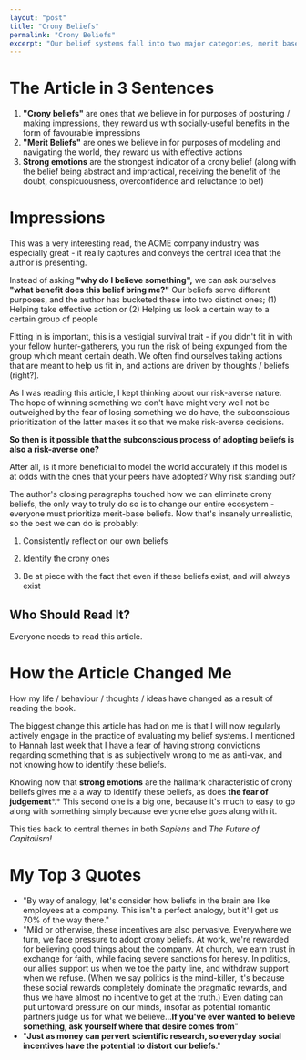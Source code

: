 ```yaml
---
layout: "post"
title: "Crony Beliefs"
permalink: "Crony Beliefs"
excerpt: "Our belief systems fall into two major categories, merit based ones (which reward us with an ability to accurately model the world) and crony ones (which reward us with approval from our pears)."
---
```

# The Article in 3 Sentences

1. **"Crony beliefs"** are ones that we believe in for purposes of posturing / making impressions, they reward us with socially-useful benefits in the form of favourable impressions
2. **"Merit Beliefs"** are ones we believe in for purposes of modeling and navigating the world, they reward us with effective actions
3. **Strong emotions** are the strongest indicator of a crony belief (along with the belief being abstract and impractical, receiving the benefit of the doubt, conspicuousness, overconfidence and reluctance to bet)

# Impressions

This was a very interesting read, the ACME company industry was especially great - it really captures and conveys the central idea that the author is presenting. 

Instead of asking **"why do I believe something",** we can ask ourselves **"what benefit does this belief bring me?"** Our beliefs serve different purposes, and the author has bucketed these into two distinct ones; (1) Helping take effective action or (2) Helping us look a certain way to a certain group of people

Fitting in is important, this is a vestigial survival trait - if you didn't fit in with your fellow hunter-gatherers, you run the risk of being expunged from the group which meant certain death. We often find ourselves taking actions that are meant to help us fit in, and actions are driven by thoughts / beliefs (right?). 

As I was reading this article, I kept thinking about our risk-averse nature. The hope of winning something we don't have might very well not be outweighed by the fear of losing something we do have, the subconscious prioritization of the latter makes it so that we make risk-averse decisions. 

**So then is it possible that the subconscious process of adopting beliefs is also a risk-averse one?** 

After all, is it more beneficial to model the world accurately if this model is at odds with the ones that your peers have adopted? Why risk standing out? 

The author's closing paragraphs touched how we can eliminate crony beliefs, the only way to truly do so is to change our entire ecosystem - everyone must prioritize merit-base beliefs. Now that's insanely unrealistic, so the best we can do is probably:

1) Consistently reflect on our own beliefs 

2) Identify the crony ones 

3) Be at piece with the fact that even if these beliefs exist, and will always exist 

## Who Should Read It?

Everyone needs to read this article. 

# How the Article Changed Me

How my life / behaviour / thoughts / ideas have changed as a result of reading the book.

The biggest change this article has had on me is that I will now regularly actively engage in the practice of evaluating my belief systems. I mentioned to Hannah last week that I have a fear of having strong convictions regarding something that is as subjectively wrong to me as anti-vax, and not knowing how to identify these beliefs. 

Knowing now that **strong emotions** are the hallmark characteristic of crony beliefs gives me a a way to identify these beliefs, as does **the fear of judgement***.* This second one is a big one, because it's much to easy to go along with something simply because everyone else goes along with it.

This ties back to central themes in both *Sapiens* and *The Future of Capitalism!* 

# My Top 3 Quotes

- "By way of analogy, let's consider how beliefs in the brain are like employees at a company. This isn't a perfect analogy, but it'll get us 70% of the way there."
- "Mild or otherwise, these incentives are also pervasive. Everywhere we turn, we face pressure to adopt crony beliefs. At work, we're rewarded for believing good things about the company. At church, we earn trust in exchange for faith, while facing severe sanctions for heresy. In politics, our allies support us when we toe the party line, and withdraw support when we refuse. (When we say politics is the mind-killer, it's because these social rewards completely dominate the pragmatic rewards, and thus we have almost no incentive to get at the truth.) Even dating can put untoward pressure on our minds, insofar as potential romantic partners judge us for what we believe...**If you've ever wanted to believe something, ask yourself where that desire comes from**"
- "**Just as money can pervert scientific research, so everyday social incentives have the potential to distort our beliefs**."